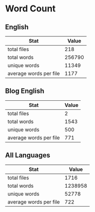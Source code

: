 # Word Count

## English

Stat | Value
---- | -----
total files | 218
total words | 256790
unique words | 11349
average words per file | 1177

## Blog English

Stat | Value
---- | -----
total files | 2
total words | 1543
unique words | 500
average words per file | 771

## All Languages

Stat | Value
---- | -----
total files | 1716
total words | 1238958
unique words | 52778
average words per file | 722
